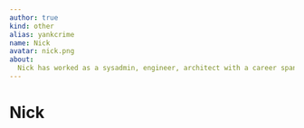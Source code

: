 ```yaml
---
author: true
kind: other
alias: yankcrime
name: Nick
avatar: nick.png
about:
  Nick has worked as a sysadmin, engineer, architect with a career spanning nearly two decades across a wide variety of industries and sectors. He's passionate about new technologies and methodologies, especially those in relation to Open Source, virtualisation, orchestration, automation, and all forms of cloud computing.
---
```


# Nick

<Author :author="$page.frontmatter" />
